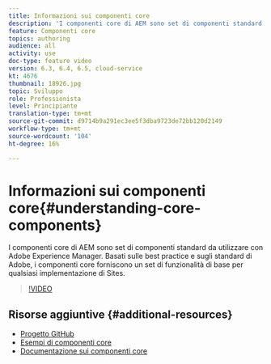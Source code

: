 ```yaml
---
title: Informazioni sui componenti core
description: 'I componenti core di AEM sono set di componenti standard da utilizzare con Adobe Experience Manager. Basati sulle best practice e sugli standard di Adobe, i componenti core forniscono un set di funzionalità di base per qualsiasi implementazione di Sites. '
feature: Componenti core
topics: authoring
audience: all
activity: use
doc-type: feature video
version: 6.3, 6.4, 6.5, cloud-service
kt: 4676
thumbnail: 18926.jpg
topic: Sviluppo
role: Professionista
level: Principiante
translation-type: tm+mt
source-git-commit: d9714b9a291ec3ee5f3dba9723de72bb120d2149
workflow-type: tm+mt
source-wordcount: '104'
ht-degree: 16%

---
```



# Informazioni sui componenti core{#understanding-core-components}

I componenti core di AEM sono set di componenti standard da utilizzare con Adobe Experience Manager. Basati sulle best practice e sugli standard di Adobe, i componenti core forniscono un set di funzionalità di base per qualsiasi implementazione di Sites.

>[!VIDEO](https://video.tv.adobe.com/v/18926/?quality=12&learn=on)

## Risorse aggiuntive {#additional-resources}

* [Progetto GitHub](https://github.com/adobe/aem-core-wcm-components)
* [Esempi di componenti core](https://www.aemcomponents.dev/)
* [Documentazione sui componenti core](https://docs.adobe.com/content/help/it/experience-manager-core-components/using/introduction.html)


